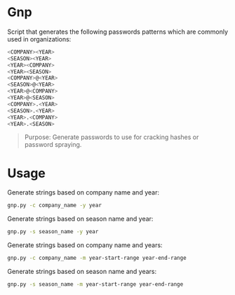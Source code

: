 # Gnp

Script that generates the following passwords patterns which are commonly used in organizations:

```sh
<COMPANY><YEAR>
<SEASON><YEAR>
<YEAR><COMPANY>
<YEAR><SEASON>
<COMPANY>@<YEAR>
<SEASON>@<YEAR>
<YEAR>@<COMPANY>
<YEAR>@<SEASON>
<COMPANY>.<YEAR>
<SEASON>.<YEAR>
<YEAR>.<COMPANY>
<YEAR>.<SEASON>
```

> Purpose: Generate passwords to use for cracking hashes or password spraying.

# Usage

Generate strings based on company name and year:

```sh
gnp.py -c company_name -y year 
```

Generate strings based on season name and year:

```sh
gnp.py -s season_name -y year 
```

Generate strings based on company name and years:

```sh
gnp.py -c company_name -m year-start-range year-end-range
```

Generate strings based on season name and years:

```sh
gnp.py -s season_name -m year-start-range year-end-range
```